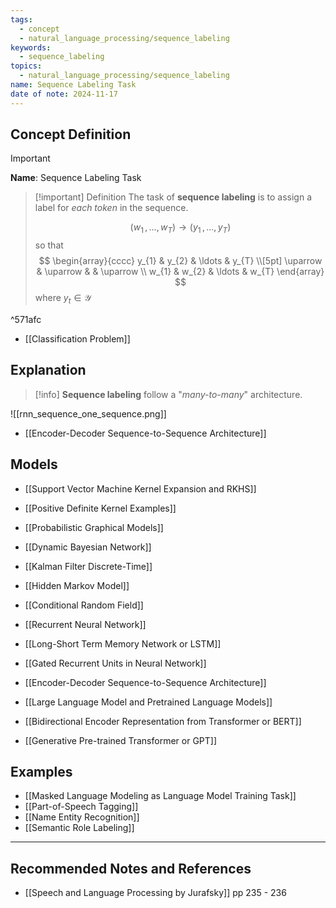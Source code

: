 ```yaml
---
tags:
  - concept
  - natural_language_processing/sequence_labeling
keywords:
  - sequence_labeling
topics:
  - natural_language_processing/sequence_labeling
name: Sequence Labeling Task
date of note: 2024-11-17
---
```


## Concept Definition

>[!important]
>**Name**: Sequence Labeling Task

>[!important] Definition
>The task of **sequence labeling**  is to assign a label for *each token* in the sequence.
>
>$$(w_{1}\,{,}\ldots{,}\,w_{T}) \to (y_{1}\,{,}\ldots{,}\,y_{T})$$
>so that 
>$$
>\begin{array}{cccc}
> y_{1} & y_{2} & \ldots & y_{T} \\[5pt] 
> \uparrow &  \uparrow & &  \uparrow  \\
> w_{1} & w_{2} & \ldots & w_{T} 
>\end{array}
>$$
>where $y_{t}\in \mathcal{Y}$

^571afc


- [[Classification Problem]]


## Explanation


>[!info]
>**Sequence labeling** follow a "*many-to-many*" architecture.
>

![[rnn_sequence_one_sequence.png]]


- [[Encoder-Decoder Sequence-to-Sequence Architecture]]


## Models


- [[Support Vector Machine Kernel Expansion and RKHS]]
- [[Positive Definite Kernel Examples]]

- [[Probabilistic Graphical Models]]

- [[Dynamic Bayesian Network]]
- [[Kalman Filter Discrete-Time]]
- [[Hidden Markov Model]]
- [[Conditional Random Field]]


- [[Recurrent Neural Network]]
- [[Long-Short Term Memory Network or LSTM]]
- [[Gated Recurrent Units in Neural Network]]
- [[Encoder-Decoder Sequence-to-Sequence Architecture]]


- [[Large Language Model and Pretrained Language Models]]
- [[Bidirectional Encoder Representation from Transformer or BERT]]
- [[Generative Pre-trained Transformer or GPT]]


## Examples

- [[Masked Language Modeling as Language Model Training Task]]
- [[Part-of-Speech Tagging]]
- [[Name Entity Recognition]]
- [[Semantic Role Labeling]]



-----------
##  Recommended Notes and References





- [[Speech and Language Processing by Jurafsky]] pp 235 - 236